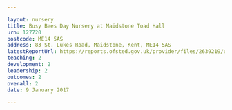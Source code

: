 ```yaml
---

layout: nursery
title: Busy Bees Day Nursery at Maidstone Toad Hall
urn: 127720
postcode: ME14 5AS
address: 83 St. Lukes Road, Maidstone, Kent, ME14 5AS
latestReportUrl: https://reports.ofsted.gov.uk/provider/files/2639219/urn/127720.pdf
teaching: 2
development: 2
leadership: 2
outcomes: 2
overall: 2
date: 9 January 2017

---
```

